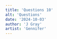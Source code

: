 ```yaml
---
title: 'Questions 10'
alt: 'Questions'
date: '2024-10-03'
author: 'J Gray'
artist: 'Gennifer'
---
```

